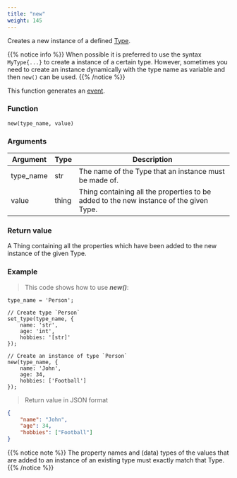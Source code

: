 ```yaml
---
title: "new"
weight: 145
---
```


Creates a new instance of a defined [Type](../../data-types/type).

{{% notice info %}}
When possible it is preferred to use the syntax `MyType{...}` to create a instance of a certain type. However, sometimes you need to create an instance dynamically with the type name as variable and then `new()` can be used.
{{% /notice %}}

This function generates an [event](../../events).

### Function

`new(type_name, value)`

### Arguments

Argument | Type | Description
-------- | ---- | -----------
type_name | str | The name of the Type that an instance must be made of.
value | thing | Thing containing all the properties to be added to the new instance of the given Type.

### Return value

A Thing containing all the properties which have been added to the new instance of the given Type.

### Example

> This code shows how to use ***new()***:

```thingsdb,json_response
type_name = 'Person';

// Create type `Person`
set_type(type_name, {
    name: 'str',
    age: 'int',
    hobbies: '[str]'
});

// Create an instance of type `Person`
new(type_name, {
    name: 'John',
    age: 34,
    hobbies: ['Football']
});
```

> Return value in JSON format

```json
{
    "name": "John",
    "age": 34,
    "hobbies": ["Football"]
}
```

{{% notice note %}}
The property names and (data) types of the values that are added to an instance of an existing type must exactly match that Type.
{{% /notice %}}
